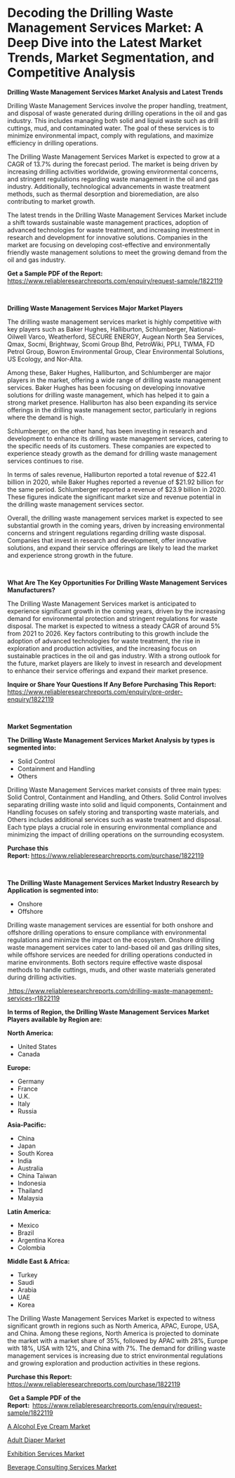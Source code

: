 <p><h1>Decoding the Drilling Waste Management Services Market: A Deep Dive into the Latest Market Trends, Market Segmentation, and Competitive Analysis</h1></p><p><strong>Drilling Waste Management Services Market Analysis and Latest Trends</strong></p>
<p><p>Drilling Waste Management Services involve the proper handling, treatment, and disposal of waste generated during drilling operations in the oil and gas industry. This includes managing both solid and liquid waste such as drill cuttings, mud, and contaminated water. The goal of these services is to minimize environmental impact, comply with regulations, and maximize efficiency in drilling operations.</p><p>The Drilling Waste Management Services Market is expected to grow at a CAGR of 13.7% during the forecast period. The market is being driven by increasing drilling activities worldwide, growing environmental concerns, and stringent regulations regarding waste management in the oil and gas industry. Additionally, technological advancements in waste treatment methods, such as thermal desorption and bioremediation, are also contributing to market growth.</p><p>The latest trends in the Drilling Waste Management Services Market include a shift towards sustainable waste management practices, adoption of advanced technologies for waste treatment, and increasing investment in research and development for innovative solutions. Companies in the market are focusing on developing cost-effective and environmentally friendly waste management solutions to meet the growing demand from the oil and gas industry.</p></p>
<p><strong>Get a Sample PDF of the Report:&nbsp;</strong> <a href="https://www.reliableresearchreports.com/enquiry/request-sample/1822119">https://www.reliableresearchreports.com/enquiry/request-sample/1822119</a></p>
<p>&nbsp;</p>
<p><strong>Drilling Waste Management Services Major Market Players</strong></p>
<p><p>The drilling waste management services market is highly competitive with key players such as Baker Hughes, Halliburton, Schlumberger, National-Oilwell Varco, Weatherford, SECURE ENERGY, Augean North Sea Services, Qmax, Socmi, Brightway, Scomi Group Bhd, PetroWiki, PPLI, TWMA, FD Petrol Group, Bowron Environmental Group, Clear Environmental Solutions, US Ecology, and Nor-Alta.</p><p>Among these, Baker Hughes, Halliburton, and Schlumberger are major players in the market, offering a wide range of drilling waste management services. Baker Hughes has been focusing on developing innovative solutions for drilling waste management, which has helped it to gain a strong market presence. Halliburton has also been expanding its service offerings in the drilling waste management sector, particularly in regions where the demand is high.</p><p>Schlumberger, on the other hand, has been investing in research and development to enhance its drilling waste management services, catering to the specific needs of its customers. These companies are expected to experience steady growth as the demand for drilling waste management services continues to rise.</p><p>In terms of sales revenue, Halliburton reported a total revenue of $22.41 billion in 2020, while Baker Hughes reported a revenue of $21.92 billion for the same period. Schlumberger reported a revenue of $23.9 billion in 2020. These figures indicate the significant market size and revenue potential in the drilling waste management services sector.</p><p>Overall, the drilling waste management services market is expected to see substantial growth in the coming years, driven by increasing environmental concerns and stringent regulations regarding drilling waste disposal. Companies that invest in research and development, offer innovative solutions, and expand their service offerings are likely to lead the market and experience strong growth in the future.</p></p>
<p>&nbsp;</p>
<p><strong>What Are The Key Opportunities For Drilling Waste Management Services Manufacturers?</strong></p>
<p><p>The Drilling Waste Management Services market is anticipated to experience significant growth in the coming years, driven by the increasing demand for environmental protection and stringent regulations for waste disposal. The market is expected to witness a steady CAGR of around 5% from 2021 to 2026. Key factors contributing to this growth include the adoption of advanced technologies for waste treatment, the rise in exploration and production activities, and the increasing focus on sustainable practices in the oil and gas industry. With a strong outlook for the future, market players are likely to invest in research and development to enhance their service offerings and expand their market presence.</p></p>
<p><strong>Inquire or Share Your Questions If Any Before Purchasing This Report:</strong> <a href="https://www.reliableresearchreports.com/enquiry/pre-order-enquiry/1822119">https://www.reliableresearchreports.com/enquiry/pre-order-enquiry/1822119</a></p>
<p>&nbsp;</p>
<p><strong>Market Segmentation</strong></p>
<p><strong>The Drilling Waste Management Services Market Analysis by types is segmented into:</strong></p>
<p><ul><li>Solid Control</li><li>Containment and Handling</li><li>Others</li></ul></p>
<p><p>Drilling Waste Management Services market consists of three main types: Solid Control, Containment and Handling, and Others. Solid Control involves separating drilling waste into solid and liquid components, Containment and Handling focuses on safely storing and transporting waste materials, and Others includes additional services such as waste treatment and disposal. Each type plays a crucial role in ensuring environmental compliance and minimizing the impact of drilling operations on the surrounding ecosystem.</p></p>
<p><strong>Purchase this Report:&nbsp;</strong><a href="https://www.reliableresearchreports.com/purchase/1822119">https://www.reliableresearchreports.com/purchase/1822119</a></p>
<p>&nbsp;</p>
<p><strong>The Drilling Waste Management Services Market Industry Research by Application is segmented into:</strong></p>
<p><ul><li>Onshore</li><li>Offshore</li></ul></p>
<p><p>Drilling waste management services are essential for both onshore and offshore drilling operations to ensure compliance with environmental regulations and minimize the impact on the ecosystem. Onshore drilling waste management services cater to land-based oil and gas drilling sites, while offshore services are needed for drilling operations conducted in marine environments. Both sectors require effective waste disposal methods to handle cuttings, muds, and other waste materials generated during drilling activities.</p></p>
<p><a href="https://www.reliableresearchreports.com/drilling-waste-management-services-r1822119">&nbsp;https://www.reliableresearchreports.com/drilling-waste-management-services-r1822119</a></p>
<p><strong>In terms of Region, the Drilling Waste Management Services Market Players available by Region are:</strong></p>
<p>
    <p> <strong> North America: </strong>
        <ul>
            <li>United States</li>
            <li>Canada</li>
        </ul>
        </p> 
    <p> <strong> Europe: </strong>
        <ul>
            <li>Germany</li>
            <li>France</li>
            <li>U.K.</li>
            <li>Italy</li>
            <li>Russia</li>
        </ul>
        </p> 
    <p> <strong> Asia-Pacific: </strong>
        <ul>
            <li>China</li>
            <li>Japan</li>
            <li>South Korea</li>
            <li>India</li>
            <li>Australia</li>
            <li>China Taiwan</li>
            <li>Indonesia</li>
            <li>Thailand</li>
            <li>Malaysia</li>
        </ul>
        </p> 
    <p> <strong> Latin America: </strong>
        <ul>
            <li>Mexico</li>
            <li>Brazil</li>
            <li>Argentina Korea</li>
            <li>Colombia</li>
        </ul>
        </p> 
    <p> <strong> Middle East & Africa: </strong>
        <ul>
            <li>Turkey</li>
            <li>Saudi</li>
            <li>Arabia</li>
            <li>UAE</li>
            <li>Korea</li>
        </ul>
    </p>
    </p>
<p><p>The Drilling Waste Management Services Market is expected to witness significant growth in regions such as North America, APAC, Europe, USA, and China. Among these regions, North America is projected to dominate the market with a market share of 35%, followed by APAC with 28%, Europe with 18%, USA with 12%, and China with 7%. The demand for drilling waste management services is increasing due to strict environmental regulations and growing exploration and production activities in these regions.</p></p>
<p><strong>Purchase this Report: </strong><a href="https://www.reliableresearchreports.com/purchase/1822119">https://www.reliableresearchreports.com/purchase/1822119</a></p>
<p>&nbsp;<strong>Get a Sample PDF of the Report:&nbsp;&nbsp;</strong><a href="https://www.reliableresearchreports.com/enquiry/request-sample/1822119">https://www.reliableresearchreports.com/enquiry/request-sample/1822119</a></p>
<p><strong></strong></p>
<p><p><a href="https://www.linkedin.com/pulse/alcohol-eye-cream-market-report-reveals-latest-trends-growth-krmae?trackingId=8ng2DuRFw2rZA6M2fpiHgw%3D%3D">A Alcohol Eye Cream Market</a></p><p><a href="https://www.linkedin.com/pulse/decoding-adult-diaper-market-metrics-share-trends-growth-patterns-9scse?trackingId=3cKqh6QiB2cUohXRk7e%2B5w%3D%3D">Adult Diaper Market</a></p><p><a href="https://github.com/ashman753/Market-Research-Report-List-1/blob/main/exhibition-services-market.md">Exhibition Services Market</a></p><p><a href="https://github.com/SashaBeier2023/Market-Research-Report-List-1/blob/main/beverage-consulting-services-market.md">Beverage Consulting Services Market</a></p></p>